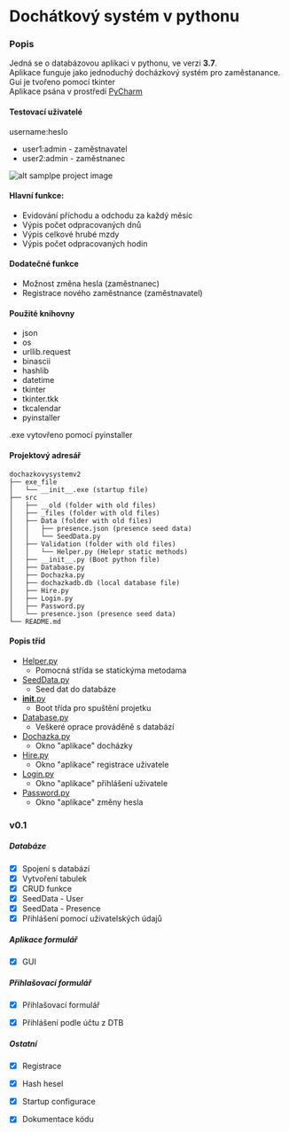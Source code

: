 # Dochátkový systém v pythonu

### Popis
Jedná se o databázovou aplikaci v pythonu, ve verzi **3.7**.
<br>Aplikace funguje jako jednoduchý docházkový systém pro zaměstanance.
<br>Gui je tvořeno pomocí tkinter
<br>Aplikace psána v prostředí [PyCharm](https://www.jetbrains.com/pycharm/)

#### Testovací uživatelé
username:heslo
- user1:admin   - zaměstnavatel
- user2:admin   - zaměstnanec

![alt samplpe project image](https://i.imgur.com/lCe8R3T.png)

#### Hlavní funkce:
- Evidování příchodu a odchodu za každý měsíc
- Výpis počet odpracovaných dnů
- Výpis celkové hrubé mzdy
- Výpis počet odpracovaných hodin

#### Dodatečné funkce
- Možnost změna hesla (zaměstnanec)
- Registrace nového zaměstnance (zaměstnavatel)

#### Použité knihovny
- json
- os
- urllib.request
- binascii
- hashlib
- datetime
- tkinter
- tkinter.tkk
- tkcalendar
- pyinstaller

.exe vytovřeno pomocí pyinstaller

#### Projektový adresář

```
dochazkovysystemv2
├── exe_file
│   └── __init__.exe (startup file)
├── src
│   ├── __old (folder with old files)
│   ├── _files (folder with old files)
│   ├── Data (folder with old files)
│   │   ├── presence.json (presence seed data)
│   │   └── SeedData.py
│   ├── Validation (folder with old files)
│   │   └── Helper.py (Helepr static methods)
│   ├── __init__.py (Boot python file)
│   ├── Database.py
│   ├── Dochazka.py
│   ├── dochazkadb.db (local database file)
│   ├── Hire.py
│   ├── Login.py
│   ├── Password.py
│   └── presence.json (presence seed data)
└── README.md
```

#### Popis tříd
- [Helper.py](src/Validation/Helper.py)
    - Pomocná střída se statickýma metodama
- [SeedData.py](src/Data/SeedData.py)
    - Seed dat do databáze
- [__init__.py](src/__init__.py)
    - Boot třída pro spuštění projetku
- [Database.py](src/Database.py)
    - Veškeré oprace prováděně s databází
- [Dochazka.py](src/Dochazka.py)
    - Okno "aplikace" docházky
- [Hire.py](src/Hire.py)
    - Okno "aplikace" registrace uživatele
- [Login.py](src/Login.py)
    - Okno "aplikace" přihlášení uživatele
- [Password.py](src/Password.py)
    - Okno "aplikace" změny hesla

### v0.1

##### Databáze
- [x] Spojení s databází
- [x] Vytvoření tabulek
- [x] CRUD funkce
- [x] SeedData - User
- [x] SeedData - Presence
- [x] Přihlášení pomocí uživatelských údajů

##### Aplikace formulář

- [x] GUI

##### Přihlašovací formulář

- [x] Přihlašovací formulář
- [x] Přihlášení podle účtu z DTB


##### Ostatní

- [x] Registrace
- [x] Hash hesel
- [x] Startup configurace
- [x] Dokumentace kódu


